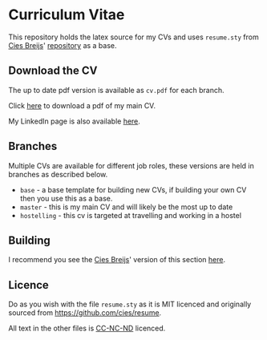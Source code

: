 # Curriculum Vitae

This repository holds the latex source for my CVs and uses `resume.sty` from [Cies Breijs](https://github.com/cies)' [repository](https://github.com/cies/resume) as a base.

## Download the CV

The up to date pdf version is available as `cv.pdf` for each branch.

Click [here](https://raw.githubusercontent.com/ajmills21a/cv/base/cv.pdf) to download a pdf of my main CV.

My LinkedIn page is also available [here](https://www.linkedin.com/in/ajmills21a/).

## Branches

Multiple CVs are available for different job roles, these versions are held in branches as described below.

- `base` - a base template for building new CVs, if building your own CV then you use this as a base.
- `master` - this is my main CV and will likely be the most up to date
- `hostelling` - this cv is targeted at travelling and working in a hostel

## Building

I recommend you see the [Cies Breijs](https://github.com/cies)' version of this section [here](https://github.com/cies/resume).

## Licence

Do as you wish with the file `resume.sty` as it is MIT licenced and originally sourced from https://github.com/cies/resume.

All text in the other files is [CC-NC-ND](http://creativecommons.org/licenses/by-nc-nd/3.0/) licenced.
